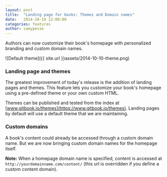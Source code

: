 ```yaml
---
layout: post
title:  "Landing page for books: Themes and Domain names"
date:   2014-10-10 12:00:00
categories: features
author: samypesse
---
```

Authors can now customize their book's homepage with personalized branding and custom domain names.

<!-- more -->

![Default theme]({{ site.url }}assets/2014-10-10-theme.png)

### Landing page and themes

The greatest improvement of today's release is the addition of landing pages and themes. This feature lets you customize your book's homepage using a pre-defined theme or your own custom HTML.

Themes can be published and tested from the index at [www.gitbook.io/themes](https://www.gitbook.io/themes). Landing pages by default will use a default theme that we are maintaining.

### Custom domains

A book's content could already be accessed through a custom domain name. But we are now bringing custom domain names for the homepage itself.

**Note:** When a homepage domain name is specified, content is accessed at `http://yourdomainname.com/content/` (this url is overridden if you define a custom content domain).

